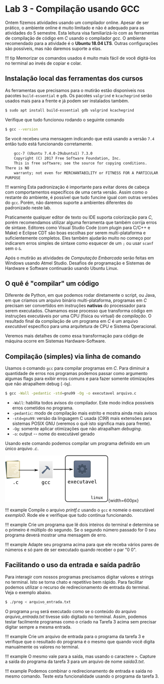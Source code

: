 # Lab 3 - Compilação usando GCC

Ontem fizemos atividades usando um compilador online. Apesar de ser prático, o ambiente online é muito limitado e não é adequado para as atividades do 5 semestre. Esta leitura visa familiarizá-lo com as ferramentas de compilação de código em *C* usando o compilador *gcc*. O ambiente recomendado para a atividade é o **Ubuntu 18.04 LTS**. Outras configurações são possíveis, mas não daremos suporte a elas. 

!!! tip
    Memorizar os comandos usados é muito mais fácil de você digitá-los no terminal ao invés de copiar e colar.

## Instalação local das ferramentas dos cursos

As ferramentas que precisamos para o mutirão estão disponíveis nos pacotes `build-essential` e `gdb`.  Os pacotes `valgrind` e `kcachegrind` serão usados mais para a frente e já podem ser instalados também. 

```bash
$ sudo apt install build-essential gdb valgrind kcachegrind
```

Verifique que tudo funcionou rodando o seguinte comando

```bash
$ gcc --version
```

Se você recebeu uma mensagem indicando que está usando a versão `7.4` então tudo está funcionando corretamente. 

```
    gcc-7 (Ubuntu 7.4.0-29ubuntu1) 7.3.0
    Copyright (C) 2017 Free Software Foundation, Inc.
    This is free software; see the source for copying conditions.  There is NO
    warranty; not even for MERCHANTABILITY or FITNESS FOR A PARTICULAR PURPOSE
```

!!! warning 
    Esta padronização é importante para evitar dores de cabeça com comportamentos específicos de uma certa versão. Assim como o restante do ambiente, é possível que tudo funcine igual com outras versões do `gcc`. Porém, não daremos suporte a ambientes diferentes do padronizado neste lab. 

Praticamente qualquer editor de texto ou IDE suporta colorização para *C*, porém recomendamos utilizar alguma
ferramenta que também corrija erros de sintaxe. Editores como Visual Studio Code (com plugin para C/C++ e Make) e Eclipse CDT são boas escolhas por serem multi-plataforma e suficientemente completos. Eles também ajudarão muito no começo por indicarem erros simples de sintaxe como esquecer de um `;` ou usar `scanf` sem o `&`.

Após o mutirão as atividades de *Computação Embarcada* serão feitas em Windows usando Atmel Studio. Desafios de programação e Sistemas de Hardware e Software continuarão usando Ubuntu Linux. 


## O quê é "compilar" um código

Diferente de Python, em que podemos rodar diretamente o script, ou Java, em que criamos um arquivo binário multi-plataforma, programas em *C* precisam ser convertidos em instruções **nativas** do processador para serem executados. Chamamos esse processo que transforma código em instruções executáveis por uma CPU (física ou virtual) de *compilação*. O resultado final da compilação de um programa em *C* é um arquivo *executável* específico para uma arquitetura de CPU e Sistema Operacional. 

Veremos mais detalhes de como essa transformação para código de máquina ocorre em Sistemas Hardware-Software. 

## Compilação (simples) via linha de comando

Usamos o comando `gcc` para compilar programas em *C*. Para diminuir a quantidade de erros nos programas podemos passar como argumento algumas flags para exibir erros comuns e para fazer somente otimizações que não atrapalhem debug (`-Og`).
 
```bash
$ gcc -Wall -pedantic -std=gnu99 -Og -o executavel arquivo.c 
```

* `-Wall`: habilita todos avisos do compilador. Este modo indica possíveis erros cometidos no programa.
* `-pedantic`: modo de compilação mais estrito e mostra ainda mais avisos
* `-std=gnu99`: versão da linguagem C usada (*C99*) mais extensões para sistemas POSIX GNU (veremos o quê isto significa mais para frente).
* `-Og`: somente aplicar otimizações que não atrapalham *debuging*. 
* `-o`: output -- nome do executável gerado

Usando este comando podemos compilar um programa definido em um único arquivo *.c*.

![](imgs/Lab3/fluxo.svg){width=600px}

!!! example 
    Compile o arquivo *printf.c* usando o `gcc` e nomeie o executável *exemplo0*. Rode ele e verifique que tudo continua funcionando.
 
!!! example 
    Crie um programa que lê dois inteiros do terminal e determina se o primeiro é múltiplo do segundo. Se o segundo número passado for 0 seu programa deverá mostrar uma mensagem de erro. 

!!! example 
    Adapte seu programa acima para que ele receba vários pares de números e só pare de ser executado quando receber o par "0 0".

## Facilitando o uso da entrada e saída padrão

Para interagir com nossos programas precisamos digitar valores e strings no terminal. Isto se torna chato e repetitivo bem rápido. Para facilitar podemos utilizar o recurso de redirecionamento de entrada do terminal. Veja o exemplo abaixo.

```bash
$ ./prog < arquivo_entrada.txt

```

O programa `prog` será executado como se o conteúdo do arquivo *arquivo_entrada.txt* tivesse sido digitado no terminal. Assim, podemos testar facilmente programas como o criado na Tarefa 3 acima sem precisar digitar sempre a mesma entrada. 

!!! example
    Crie um arquivo de entrada para o programa da tarefa 3 e verifique que o resultado do programa é o mesmo que quando você digita manualmente os valores no terminal. 

!!! example
    O mesmo vale para a saída, mas usando o caractere `>`. Capture a saída do programa da tarefa 3 para um arquivo de nome *saida3.txt*.

!!! example
    Podemos combinar o redirecionamento de entrada e saída no mesmo comando. Teste esta funcionalidade usando o programa da tarefa 3. 



